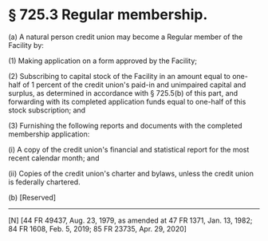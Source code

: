 # § 725.3   Regular membership.

(a) A natural person credit union may become a Regular member of the Facility by:


(1) Making application on a form approved by the Facility;


(2) Subscribing to capital stock of the Facility in an amount equal to one-half of 1 percent of the credit union's paid-in and unimpaired capital and surplus, as determined in accordance with § 725.5(b) of this part, and forwarding with its completed application funds equal to one-half of this stock subscription; and


(3) Furnishing the following reports and documents with the completed membership application:


(i) A copy of the credit union's financial and statistical report for the most recent calendar month; and


(ii) Copies of the credit union's charter and bylaws, unless the credit union is federally chartered. 


(b) [Reserved]


---

[N] [44 FR 49437, Aug. 23, 1979, as amended at 47 FR 1371, Jan. 13, 1982; 84 FR 1608, Feb. 5, 2019; 85 FR 23735, Apr. 29, 2020] 




